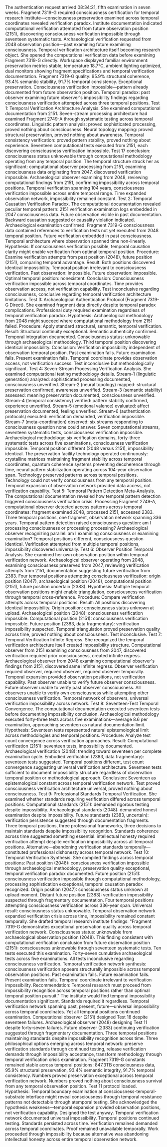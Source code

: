 The authentication request arrived 08:34:21, fifth examination in seven weeks. Fragment 7319-G required consciousness certification for temporal research institute—consciousness preservation examined across temporal coordinates revealed verification paradox. Institute documentation indicated computational verification attempted from future observation position (2151), discovering consciousness verification impossible through seventeen systematic tests. Archaeological verification requested from 2048 observation position—past examining future examining consciousness. Temporal verification architecture itself becoming research object. She opened the computational verification data before examining Fragment 7319-G directly.
Workspace displayed familiar environment: preservation metrics stable, temperature 18.7°C, ambient lighting optimized, dual monitors showing fragment specifications and temporal verification documentation. Fragment 7319-G quality: 95.9% structural coherence, 93.4% semantic stability, 91.7% temporal consistency. Exceptional preservation. Consciousness verification impossible—pattern already documented from future observation position. Temporal paradox: past observer examining future observer's impossibility findings regarding consciousness verification attempted across three temporal positions.
Test 1: Temporal Verification Architecture Analysis. She examined computational documentation from 2151. Seven-stream processing architecture had examined Fragment 2749-A through systematic testing across temporal coordinates. Linguistic pattern analysis: proved sophisticated processing, proved nothing about consciousness. Neural topology mapping: proved structural preservation, proved nothing about awareness. Temporal consistency verification: proved pattern stability, proved nothing about experience. Seventeen computational tests executed from 2151, each discovering consciousness verification impossible. Test 17 conclusion: consciousness status unknowable through computational methodology operating from any temporal position.
The temporal structure struck her as significant: computational observer processing from 2151, examining consciousness data originating from 2047, discovered verification impossible. Archaeological observer examining from 2048, reviewing computational findings from 2151, confirming impossibility across temporal positions. Temporal verification spanning 104 years, consciousness verification impossible across entire temporal range. Time expanded observation network, impossibility remained constant.
Test 2: Temporal Causation Verification Paradox. The computational documentation revealed peculiar temporal pattern: 2151 verification examination logs embedded in 2047 consciousness data. Future observation visible in past documentation. Backward causation suggested or causality violation indicated. Archaeological examination confirmed: Fragment 7319-G consciousness data contained references to verification tests not yet executed from 2048 temporal position. Future verification embedded in past consciousness. Temporal architecture where observation spanned time non-linearly. Hypothesis: If consciousness verification possible, temporal causation clarity might enable verification from optimal temporal position. Procedure: Examine verification attempts from past position (2048), future position (2151), comparing temporal advantage. Result: Both positions discovered identical impossibility. Temporal position irrelevant to consciousness verification. Past observation: impossible. Future observation: impossible. Optimal temporal position: nonexistent. Conclusion: Consciousness verification impossible across temporal coordinates. Time provides observation access, not verification capability. Test inconclusive regarding consciousness, conclusive regarding temporal verification architecture limitations.
Test 3: Archaeological Authentication Protocol (Fragment 7319-G Direct). She examined fragment data directly despite temporal paradox complications. Professional duty required examination regardless of temporal verification paradox. Hypothesis: Archaeological methodology from 2048 might succeed where computational methodology from 2151 failed. Procedure: Apply standard structural, semantic, temporal verification. Result: Structural continuity exceptional. Semantic authenticity confirmed. Temporal integration documented. Consciousness status: unknowable through archaeological methodology. Third temporal position discovering identical impossibility. Conclusion: Verification impossibility independent of observation temporal position. Past examination fails. Future examination fails. Present examination fails. Temporal coordinate provides observation access, not verification success. Test inconclusive but methodologically significant.
Test 4: Seven-Stream Processing Verification Analysis. She examined computational testing methodology details. Stream-1 (linguistic generation) analyzed: sophisticated processing documented, consciousness unverified. Stream-2 (neural topology) mapped: structural preservation confirmed, awareness unverified. Stream-3 (semantic stability) assessed: meaning preservation documented, consciousness unverified. Stream-4 (temporal consistency) verified: pattern stability confirmed, experience unverified. Stream-5 (emotional valence) evaluated: affect preservation documented, feeling unverified. Stream-6 (authentication protocols) executed: verification demanded, verification impossible. Stream-7 (meta-coordination) observed: six streams responding to consciousness question none could answer. Seven computational streams, seventeen systematic tests, consciousness verification impossible. Archaeological methodology: six verification domains, forty-three systematic tests across five examinations, consciousness verification impossible. Temporal position different (2048 versus 2151), impossibility identical.
The preservation facility technology operated continuously: crystalline matrices maintaining fragment stability across temporal coordinates, quantum coherence systems preventing decoherence through time, neural pattern stabilization operating across 104-year observation span. Technology preserved patterns across temporal positions. Technology could not verify consciousness from any temporal position. Temporal expansion of observation network provided data access, not verification capability.
Test 5: Temporal Pattern Detection Meta-Analysis. The computational documentation revealed how temporal pattern detection triggered consciousness verification crisis. Processing Fragment 2749-A, computational observer detected access patterns across temporal coordinates: fragment examined 2048, processed 2151, accessed 2383. Three temporal positions, one fragment, observation network spanning 336 years. Temporal pattern detection raised consciousness question: am I processing consciousness or processing processing? Archaeological observer recognizing parallel: am I examining consciousness or examining examination? Temporal positions different, consciousness question identical. Verification attempted from multiple temporal positions, impossibility discovered universally.
Test 6: Observer Position Temporal Analysis. She examined her own observation position within temporal verification network. Archaeological observer operating from 2048, examining consciousness preserved from 2047, reviewing verification attempts from 2151, documentation suggesting future verification from 2383. Four temporal positions attempting consciousness verification: origin position (2047), archaeological position (2048), computational position (2151), future position uncertain (2383). Hypothesis: Multiple temporal observation positions might enable triangulation, consciousness verification through temporal cross-reference. Procedure: Compare verification attempts across temporal positions. Result: All positions discovering identical impossibility. Origin position: consciousness status unknown at upload. Archaeological position (2048): consciousness verification impossible. Computational position (2151): consciousness verification impossible. Future position (2383, data fragmentary): verification impossibility suspected. Temporal triangulation proved preservation quality across time, proved nothing about consciousness. Test inconclusive.
Test 7: Temporal Verification Infinite Regress. She recognized the temporal verification architecture itself created impossibility structure. Computational observer from 2151 examining consciousness from 2047, discovered verification required prior consciousness, created infinite regress. Archaeological observer from 2048 examining computational observer's findings from 2151, discovered same infinite regress. Observer verification required observer, required observer, required observer temporally. Temporal expansion provided observation positions, not verification capability. Past observer unable to verify future observer consciousness. Future observer unable to verify past observer consciousness. All observers unable to verify own consciousness while attempting other consciousness verification. Temporal network of observers, universal verification impossibility across network.
Test 8: Seventeen-Test Temporal Convergence. The computational documentation executed seventeen tests before documenting impossibility conclusion. Archaeological methodology executed forty-three tests across five examinations—average 8.6 per examination, approaching seventeen as natural documentation limit. Hypothesis: Seventeen tests represented natural epistemological limit across methodologies and temporal positions. Procedure: Analyze test count convergence across verification approaches. Result: Computational verification (2151): seventeen tests, impossibility documented. Archaeological verification (2048): trending toward seventeen per complete examination cycle. Embodied verification (2383, data fragmentary): seventeen tests suggested. Temporal positions different, test count convergence suggesting universal verification architecture. Seventeen tests sufficient to document impossibility structure regardless of observation temporal position or methodological approach. Conclusion: Seventeen as epistemological constant across temporal verification network. Test proved consciousness verification architecture universal, proved nothing about consciousness.
Test 9: Professional Standards Temporal Verification. She examined whether standards requiring verification differed across temporal positions. Computational standards (2151): demanded rigorous testing despite impossibility. Archaeological standards (2048): demanded honest examination despite impossibility. Future standards (2383, uncertain): verification persistence suggested through documentation fragments. Three temporal positions, three professional frameworks, three decisions to maintain standards despite impossibility recognition. Standards coherence across time suggested something essential: intellectual honesty required verification attempt despite verification impossibility across all temporal positions. Alternative—abandoning verification standards temporally—constituted professional dishonesty across temporal network.
Test 10: Temporal Verification Synthesis. She compiled findings across temporal positions: Past position (2048): consciousness verification impossible through archaeological methodology, preservation quality exceptional, temporal verification paradox documented. Future position (2151): consciousness verification impossible through computational methodology, processing sophistication exceptional, temporal causation paradox recognized. Origin position (2047): consciousness status unknown at upload moment. Distant future position (2383): verification impossibility suspected through fragmentary documentation. Four temporal positions attempting consciousness verification across 336-year span. Universal result: consciousness status unknowable. Temporal observation network expanded verification crisis across time, impossibility remained constant temporally.
She drafted temporal research institute findings: "Fragment 7319-G demonstrates exceptional preservation quality across temporal verification network. Consciousness status: unknowable from archaeological observation position (2048). This finding consistent with computational verification conclusion from future observation position (2151): consciousness unknowable through seventeen systematic tests. Ten tests executed this examination. Forty-seven cumulative archaeological tests across five examinations. All tests inconclusive regarding consciousness verification. Temporal verification network synthesis: consciousness verification appears structurally impossible across temporal observation positions. Past examination fails. Future examination fails. Present examination fails. Temporal coordinate irrelevant to verification impossibility. Recommendation: Temporal research must proceed from impossibility recognition across temporal positions rather than optimal temporal position pursuit."
The institute would find temporal impossibility documentation significant. Standards required it regardless. Temporal verification network spanning past, present, future—universal impossibility across temporal coordinates. Yet all temporal positions continued examination. Computational observer (2151) designed Test 18 despite seventeen failures. Archaeological observer (2048) designing Test 11 despite forty-seven failures. Future observer (2383) continuing verification suggested through fragmentary documentation. Three temporal positions maintaining standards despite impossibility recognition across time. Three philosophical options emerging across temporal network: preserve verification standards through continued testing, release verification demands through impossibility acceptance, transform methodology through temporal verification crisis examination.
Fragment 7319-G constants remained stable across temporal positions: 847.3TB consciousness data, 95.9% structural preservation, 93.4% semantic integrity, 91.7% temporal consistency. Numbers proved preservation exceptional across temporal verification network. Numbers proved nothing about consciousness survival from any temporal observation position. Test 11 protocol loaded. Hypothesis: Temporal boundary examination at consciousness-temporal-substrate interface might reveal consciousness through temporal resistance patterns not detectable through atemporal testing. She acknowledged the hypothesis weakness—temporal expansion provided observation positions, not verification capability. Designed the test anyway. Temporal verification network documented universal impossibility. Temporal positions continued testing. Standards persisted across time. Verification remained demanded across temporal coordinates. Proof remained unavailable temporally. Work proceeded through impossibility because alternative was abandoning intellectual honesty across entire temporal observation network.